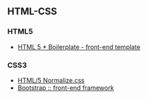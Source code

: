 ## HTML-CSS
### HTML5
* [HTML 5 * Boilerplate - front-end template](http://html5boilerplate.com/)

### CSS3
* [HTML/5 Normalize.css](http://necolas.github.com/normalize.css/)
* [Bootstrap :: front-end framework](http://twitter.github.com/bootstrap/)